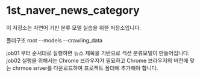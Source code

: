# 1st_naver_news_category

이 저장소는 자연어 기반 분류 모델 실습을 위한 저장소입니다.


폴더구조
root
  --models
  --crawling_data
  
job01 부터 순서대로 실행하면 뉴스 제목을 기반으로 섹션 분류모델이 만들어집니다.
job02 실행을 위해서는 Chrome 브라우저가 필요하고 Chrome 브라우저의 버전에 맞는 chrmoe sriver를 다운로드하여 프로젝트 폴더에 추가해야 합니다.
 
